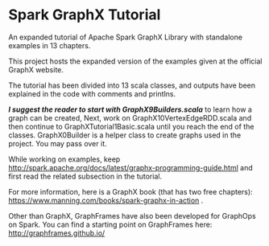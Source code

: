 # Spark GraphX Tutorial
An expanded tutorial of Apache Spark GraphX Library with standalone examples in 13 chapters.


This project hosts the expanded version of the examples given at the official GraphX website.



The tutorial has been divided into 13 scala classes, and outputs have been explained in the code with comments and printlns. 

**_I suggest the reader to start with GraphX9Builders.scala_** to learn how a graph can be created, Next, work on GraphX10VertexEdgeRDD.scala and then continue to GraphXTutorial1Basic.scala until you reach the end of the classes. GraphX0Builder is a helper class to create graphs used in the project. You may pass over it.

While working on examples, keep http://spark.apache.org/docs/latest/graphx-programming-guide.html and first read the related subsection in the tutorial. 

For more information, here is a GraphX book (that has two free chapters): https://www.manning.com/books/spark-graphx-in-action .


Other than GraphX, GraphFrames have also been developed for GraphOps on Spark. You can find a starting point on GraphFrames here: http://graphframes.github.io/
